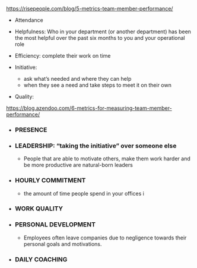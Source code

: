 https://risepeople.com/blog/5-metrics-team-member-performance/

* Attendance

* Helpfulness: Who in your department (or another department) has been the most helpful over the past six months to you and your operational role

* Efficiency: complete their work on time

* Initiative:  

  * ask what’s needed and where they can help
  * when they see a need and take steps to meet it on their own

* Quality: 


https://blog.azendoo.com/6-metrics-for-measuring-team-member-performance/

* ### PRESENCE

* ### LEADERSHIP: “taking the initiative” over someone else

  * People that are able to motivate others, make them work harder and be more productive are natural-born leaders

* ### HOURLY COMMITMENT

  * the amount of time people spend in your offices i

* ### WORK QUALITY

* ### PERSONAL DEVELOPMENT

  * Employees often leave companies due to negligence towards their personal goals and motivations.

* ### DAILY COACHING

